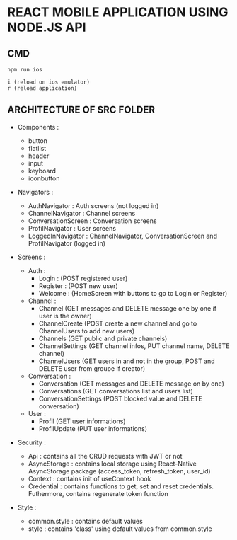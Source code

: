 # REACT MOBILE APPLICATION USING NODE.JS API

## CMD
```
npm run ios

i (reload on ios emulator)
r (reload application)
```

## ARCHITECTURE OF SRC FOLDER
- Components :
  - button
  - flatlist
  - header
  - input
  - keyboard
  - iconbutton
  
- Navigators :
  - AuthNavigator : Auth screens (not logged in)
  - ChannelNavigator : Channel screens
  - ConversationScreen : Conversation screens
  - ProfilNavigator : User screens
  - LoggedInNavigator : ChannelNavigator, ConversationScreen and ProfilNavigator (logged in)
  
- Screens :
  - Auth :
    - Login : (POST registered user)
    - Register : (POST new user)
    - Welcome : (HomeScreen with buttons to go to Login or Register)
  - Channel :
    - Channel (GET messages and DELETE message one by one if user is the owner)
    - ChannelCreate (POST create a new channel and go to ChannelUsers to add new users)
    - Channels (GET public and private channels)
    - ChannelSettings (GET channel infos, PUT channel name, DELETE channel)
    - ChannelUsers (GET users in and not in the group, POST and DELETE user from groupe if creator)
  - Conversation :
    - Conversation (GET messages and DELETE message on by one)
    - Conversations (GET conversations list and users list)
    - ConversationSettings (POST blocked value and DELETE conversation)
  - User :
    - Profil (GET user informations)
    - ProfilUpdate (PUT user informations)
  
- Security :
  - Api : contains all the CRUD requests with JWT or not
  - AsyncStorage : contains local storage using React-Native AsyncStorage package (access_token, refresh_token, user_id)
  - Context : contains init of useContext hook
  - Credential : contains functions to get, set and reset credentials. Futhermore, contains regenerate token function
  
- Style :
  - common.style : contains default values
  - style : contains 'class' using default values from common.style